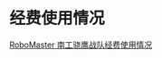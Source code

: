 # 经费使用情况

[RoboMaster 南工骁鹰战队经费使用情况](https://docs.qq.com/sheet/DRGhHa2JGR1JDZVZX)

[^_^]:# (date:2020-01-18) 